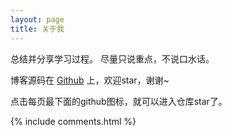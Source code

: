 ```yaml
---
layout: page
title: 关于我 
---
```


总结并分享学习过程。
尽量只说重点，不说口水话。

<p> 

博客源码在 <a target="_blank" href='https://github.com/puluwen/puluwen.github.io'>Github</a> 上，欢迎star，谢谢~

点击每页最下面的github图标，就可以进入仓库star了。

<p> 

<p> 

<p> 


{% include comments.html %}

